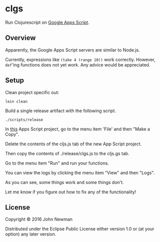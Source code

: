 # clgs

Run Clojurescript on [Google Apps Script](https://developers.google.com/apps-script/).

## Overview

Apparently, the Google Apps Script servers are similar to Node.js. 

Currently, expressions like `(take 4 (range 10))` work correctly. However, `def`'ing functions does not yet work. Any advice would be appreciated. 

## Setup

Clean project specific out:

    lein clean
     
Build a single release artifact with the following script.

    ./scripts/release

In [this](https://script.google.com/d/1vUqjhUd21PD84gXqgOUy9tpx-kpvLRn2kZh-2y9DpwTrf-JTwh2F0xp1/edit?usp=drive_web&folder=0ALH6Pc2iSIKdUk9PVA&splash=yes) Apps Script project, go to the menu item 'File' and then "Make a Copy".

Delete the contents of the cljs.js tab of the new App Script project.

Then copy the contents of ./release/clgs.js to the cljs.gs tab.

Go to the menu item "Run" and run your functions.

You can view the logs by clicking the menu item "View" and then "Logs".

As you can see, some things work and some things don't.

Let me know if you figure out how to fix any of the functionality!

## License

Copyright © 2016 John Newman

Distributed under the Eclipse Public License either version 1.0 or (at your option) any later version.
